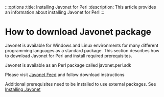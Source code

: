 :::options
:title: Installing Javonet for Perl
:description: This article provides an information about installing Javonet for Perl
:::

# How to download Javonet package

Javonet is available for Windows and Linux environments for many different programming languages as a standard package. This section describes how to download Javonet for Perl and install required prerequisites. 

Javonet is available as an Perl package called javonet.perl.sdk

Please visit [Javonet Feed](https://dev.azure.com/sdncenterspzoo/JAVONETFEEDS/_artifacts/feed/JavonetTestPublic/UPack/javonet.perl.sdk) and follow download instructions

Additional prerequisites need to be installed to use external packages. See [Installing Javonet](https://www.javonet.com/guides/v2/getting-started/installing-javonet)
